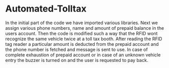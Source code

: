 # Automated-Tolltax
In the initial part of the code we have imported various libraries.
Next we assign various phone numbers, name and amount of prepaid balance in the users account. Then the code is modified such a way that the RFID wont recognize the same vehicle twice at a toll tax booth. 
After reading the RFID tag reader a particular amount is deducted from the prepaid account and the phone number is fetched and message is sent to use. 
In case of complete exhaustion of prepaid account or in case of an unknown vehicle entry the buzzer is turned on and the user is requested to pay back.
